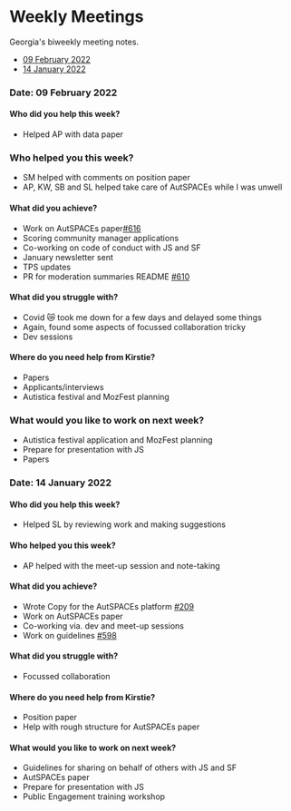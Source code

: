 # Weekly Meetings

Georgia's biweekly meeting notes.

* [09 February 2022](#date-09-february-2022)
* [14 January 2022](#date-14-january-2022)

### Date: 09 February 2022

#### Who did you help this week? 

* Helped AP with data paper

### Who helped you this week?

* SM helped with comments on position paper
* AP, KW, SB and SL helped take care of AutSPACEs while I was unwell

#### What did you achieve? 

* Work on AutSPACEs paper[#616](https://github.com/alan-turing-institute/AutisticaCitizenScience/issues/616)
* Scoring community manager applications
* Co-working on code of conduct with JS and SF
* January newsletter sent
* TPS updates
* PR for moderation summaries README [#610](https://github.com/alan-turing-institute/AutisticaCitizenScience/issues/610)

#### What did you struggle with?

* Covid 😿 took me down for a few days and delayed some things
* Again, found some aspects of focussed collaboration tricky
* Dev sessions 

#### Where do you need help from Kirstie?

* Papers
* Applicants/interviews
* Autistica festival and MozFest planning

### What would you like to work on next week?

* Autistica festival application and MozFest planning
* Prepare for presentation with JS
* Papers

### Date: 14 January 2022

#### Who did you help this week? 

* Helped SL by reviewing work and making suggestions

#### Who helped you this week?

* AP helped with the meet-up session and note-taking

#### What did you achieve?

* Wrote Copy for the AutSPACEs platform [#209](https://github.com/alan-turing-institute/AutSPACEs/issues/209)
* Work on AutSPACEs paper
* Co-working via. dev and meet-up sessions
* Work on guidelines [#598](https://github.com/alan-turing-institute/AutisticaCitizenScience/issues/598)

#### What did you struggle with?

* Focussed collaboration

#### Where do you need help from Kirstie?

* Position paper 
* Help with rough structure for AutSPACEs paper 

#### What would you like to work on next week?

* Guidelines for sharing on behalf of others with JS and SF
* AutSPACEs paper
* Prepare for presentation with JS
* Public Engagement training workshop
